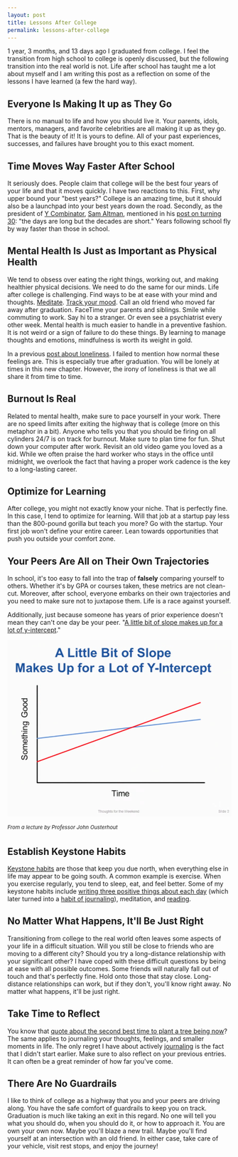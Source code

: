 ```yaml
---
layout: post
title: Lessons After College
permalink: lessons-after-college
---
```


1 year, 3 months, and 13 days ago I graduated from college. I feel the transition from high school to college is openly discussed, but the following transition into the real world is not. Life after school has taught me a lot about myself and I am writing this post as a reflection on some of the lessons I have learned (a few the hard way).

## Everyone Is Making It up as They Go

There is no manual to life and how you should live it. Your parents, idols, mentors, managers, and favorite celebrities are all making it up as they go. That is the beauty of it! It is yours to define. All of your past experiences, successes, and failures have brought you to this exact moment.

## Time Moves Way Faster After School

It seriously does. People claim that college will be the best four years of your life and that it moves quickly. I have two reactions to this. First, why upper bound your "best years?" College is an amazing time, but it should also be a launchpad into your best years down the road. Secondly, as the president of [Y Combinator](http://www.ycombinator.com), [Sam Altman](https://twitter.com/sama), mentioned in his [post on turning 30](http://blog.samaltman.com/the-days-are-long-but-the-decades-are-short): "the days are long but the decades are short." Years following school fly by way faster than those in school.

## Mental Health Is Just as Important as Physical Health

We tend to obsess over eating the right things, working out, and making healthier physical decisions. We need to do the same for our minds. Life after college is challenging. Find ways to be at ease with your mind and thoughts. [Meditate](https://www.headspace.com). [Track your mood](http://moodnotes.thriveport.com). Call an old friend who moved far away after graduation. FaceTime your parents and siblings. Smile while commuting to work. Say hi to a stranger. Or even see a psychiatrist every other week. Mental health is much easier to handle in a preventive fashion. It is not weird or a sign of failure to do these things. By learning to manage thoughts and emotions, mindfulness is worth its weight in gold.

In a previous [post about loneliness](http://jasdev.me/remote-work-and-loneliness/). I failed to mention how normal these feelings are. This is especially true after graduation. You will be lonely at times in this new chapter. However, the irony of loneliness is that we all share it from time to time.

## Burnout Is Real

Related to mental health, make sure to pace yourself in your work. There are no speed limits after exiting the highway that is college (more on this metaphor in a bit). Anyone who tells you that you should be firing on all cylinders 24/7 is on track for burnout. Make sure to plan time for fun. Shut down your computer after work. Revisit an old video game you loved as a kid. While we often praise the hard worker who stays in the office until midnight, we overlook the fact that having a proper work cadence is the key to a long-lasting career.

## Optimize for Learning

After college, you might not exactly know your niche. That is perfectly fine. In this case, I tend to optimize for learning. Will that job at a startup pay less than the 800-pound gorilla but teach you more? Go with the startup. Your first job won't define your entire career. Lean towards opportunities that push you outside your comfort zone.

## Your Peers Are All on Their Own Trajectories

In school, it's too easy to fall into the trap of **falsely** comparing yourself to others. Whether it's by GPA or courses taken, these metrics are not clean-cut. Moreover, after school, everyone embarks on their own trajectories and you need to make sure not to juxtapose them. Life is a race against yourself.

Additionally, just because someone has years of prior experience doesn't mean they can't one day be your peer. "[A little bit of slope makes up for a lot of y-intercept](https://www.quora.com/What-are-the-most-profound-life-lessons-from-Stanford-Professor-John-Ousterhout/answer/Eric-Conner?srid=kI&share=1)."

![](/public/images/slope.png)

<sup>*From a lecture by Professor John Ousterhout*</sup>

## Establish Keystone Habits

[Keystone habits](http://jamesclear.com/keystone-habits) are those that keep you due north, when everything else in life may appear to be going south. A common example is exercise. When you exercise regularly, you tend to sleep, eat, and feel better. Some of my keystone habits include [writing three positive things about each day](https://www.coach.me/plans/1090-write-three-positive-things-about-today) (which later turned into a [habit of journaling](http://jasdev.me/small-moments/)), meditation, and [reading](http://jasdev.me/reading-list/).

## No Matter What Happens, It'll Be Just Right

Transitioning from college to the real world often leaves some aspects of your life in a difficult situation. Will you still be close to friends who are moving to a different city? Should you try a long-distance relationship with your significant other? I have coped with these difficult questions by being at ease with all possible outcomes. Some friends will naturally fall out of touch and that's perfectly fine. Hold onto those that stay close. Long-distance relationships can work, but if they don't, you'll know right away. No matter what happens, it'll be just right.

## Take Time to Reflect

You know that [quote about the second best time to plant a tree being now](http://thinkexist.com/quotation/the_best_time_to_plant_a_tree_is_twenty_years_ago/254949.html)? The same applies to journaling your thoughts, feelings, and smaller moments in life. The only regret I have about actively [journaling](http://dayoneapp.com) is the fact that I didn't start earlier. Make sure to also reflect on your previous entries. It can often be a great reminder of how far you've come.

## There Are No Guardrails

I like to think of college as a highway that you and your peers are driving along. You have the safe comfort of guardrails to keep you on track. Graduation is much like taking an exit in this regard. No one will tell you what you should do, when you should do it, or how to approach it. You are own your own now. Maybe you'll blaze a new trail. Maybe you'll find yourself at an intersection with an old friend. In either case, take care of your vehicle, visit rest stops, and enjoy the journey!

